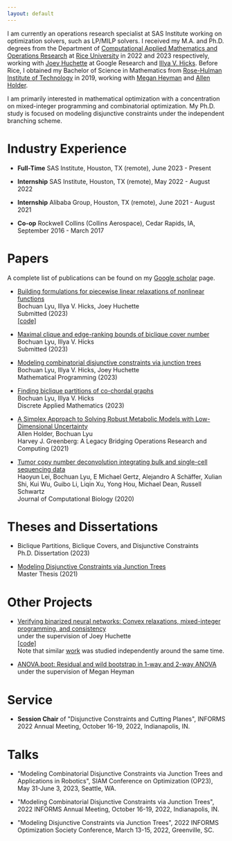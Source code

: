 ```yaml
---
layout: default
---
```


I am currently an operations research specialist at SAS Institute working on optimization solvers, such as LP/MILP solvers. I received my M.A. and Ph.D. degrees from the Department of [Computational Applied Mathematics and Operations Research](https://cmor.rice.edu/) at [Rice University](https://www.rice.edu/) in 2022 and 2023 respectively, working with [Joey Huchette](https://www.joehuchette.com/) at Google Research and [Illya V. Hicks](https://profiles.rice.edu/faculty/illya-v-hicks). Before Rice, I obtained my Bachelor of Science in Mathematics from [Rose-Hulman Institute of Technology](https://www.rose-hulman.edu/) in 2019, working with [Megan Heyman](https://www.rose-hulman.edu/academics/faculty/heyman-megan-heyman.html) and [Allen Holder](https://www.rose-hulman.edu/academics/faculty/holder-allen-holder.html).

I am primarily interested in mathematical optimization with a concentration on mixed-integer programming and combinatorial optimization. My Ph.D. study is focused on modeling disjunctive constraints under the independent branching scheme.

# Industry Experience

- **Full-Time** SAS Institute, Houston, TX (remote), June 2023 - Present

- **Internship** SAS Institute, Houston, TX (remote), May 2022 - August 2022

- **Internship** Alibaba Group, Houston, TX (remote), June 2021 - August 2021

- **Co-op** Rockwell Collins (Collins Aerospace), Cedar Rapids, IA, September 2016 - March 2017

# Papers

A complete list of publications can be found on my [Google scholar](https://scholar.google.com/citations?user=TZQALw0AAAAJ&hl=en) page.

- [Building formulations for piecewise linear relaxations of nonlinear functions](https://arxiv.org/abs/2304.14542) <br>
  Bochuan Lyu, Illya V. Hicks, Joey Huchette <br>
  Submitted (2023) <br>
  [[code]](https://github.com/BochuanBob/PiecewiseLinearRelaxation.jl) <br>

- [Maximal clique and edge-ranking bounds of biclique cover number](https://arxiv.org/abs/2302.12775) <br>
  Bochuan Lyu, Illya V. Hicks <br>
  Submitted (2023) <br>

- [Modeling combinatorial disjunctive constraints via junction trees](https://link.springer.com/article/10.1007/s10107-023-01955-3) <br>
  Bochuan Lyu, Illya V. Hicks, Joey Huchette <br>
  Mathematical Programming (2023) <br>

- [Finding biclique partitions of co-chordal graphs](https://www.sciencedirect.com/science/article/abs/pii/S0166218X23001737) <br>
  Bochuan Lyu, Illya V. Hicks <br>
  Discrete Applied Mathematics (2023) <br>

- [A Simplex Approach to Solving Robust Metabolic Models with Low-Dimensional Uncertainty](https://link.springer.com/chapter/10.1007/978-3-030-56429-2_8) <br>
  Allen Holder, Bochuan Lyu <br>
  Harvey J. Greenberg: A Legacy Bridging Operations Research and Computing (2021) <br>

- [Tumor copy number deconvolution integrating bulk and single-cell sequencing data](https://www.liebertpub.com/doi/abs/10.1089/cmb.2019.0302) <br>
  Haoyun Lei, Bochuan Lyu, E Michael Gertz, Alejandro A Schäffer, Xulian Shi, Kui Wu, Guibo Li, Liqin Xu, Yong Hou, Michael Dean, Russell Schwartz <br>
  Journal of Computational Biology (2020) <br>

# Theses and Dissertations

- Biclique Partitions, Biclique Covers, and Disjunctive Constraints <br>
  Ph.D. Dissertation (2023) <br>

- [Modeling Disjunctive Constraints via Junction Trees](https://scholarship.rice.edu/handle/1911/111896) <br>
  Master Thesis (2021) <br>

# Other Projects

- [Verifying binarized neural networks: Convex relaxations, mixed-integer programming, and consistency](./BNN_MIP.pdf) <br>
  under the supervision of Joey Huchette <br>
  [[code]](https://github.com/BochuanBob/bnnMIP) <br>
  Note that similar [work](https://optimization-online.org/2021/05/8419/) was studied independently around the same time. <br>
  
- [ANOVA.boot: Residual and wild bootstrap in 1-way and 2-way ANOVA](https://www.rdocumentation.org/packages/lmboot/versions/0.0.1/topics/ANOVA.boot) <br>
  under the supervision of Megan Heyman <br>

# Service

- **Session Chair** of "Disjunctive Constraints and Cutting Planes", INFORMS 2022 Annual Meeting, October 16-19, 2022, Indianapolis, IN.


# Talks
- "Modeling Combinatorial Disjunctive Constraints via Junction Trees and Applications in Robotics", SIAM Conference on Optimization (OP23), May 31-June 3, 2023, Seattle, WA.

- "Modeling Combinatorial Disjunctive Constraints via Junction Trees", 2022 INFORMS Annual Meeting, October 16-19, 2022, Indianapolis, IN.

- "Modeling Disjunctive Constraints via Junction Trees", 2022 INFORMS Optimization Society Conference, March 13-15, 2022, Greenville, SC.

